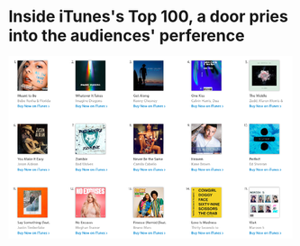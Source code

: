 Inside iTunes's Top 100, a door pries into the audiences' perference
====
![image](https://github.com/Jessicaaaaaaa/hkbu-big-data-media/raw/master/homework3/topsongs.png)
